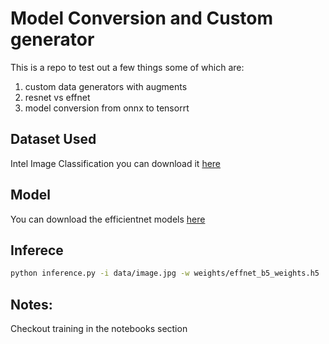 # Model Conversion and Custom generator
This is a repo to test out a few things some of which are:
1) custom data generators with augments
2) resnet vs effnet
3) model conversion from onnx to tensorrt

## Dataset Used
Intel Image Classification you can download it [here](https://www.kaggle.com/puneet6060/intel-image-classification)

## Model
You can download the efficientnet models [here](https://drive.google.com/drive/folders/1a20ZPQjbipcJp33Q3JjELWqn2dgPthKA?usp=sharing)

## Inferece
```sh
python inference.py -i data/image.jpg -w weights/effnet_b5_weights.h5
```

## Notes:
Checkout training in the notebooks section
